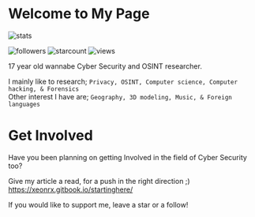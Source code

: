 # Welcome to My Page
![stats](https://github-readme-stats.vercel.app/api?username=xeonrx&show_icons=true&theme=radical)

![followers](https://img.shields.io/github/followers/Xeonrx?label=Follow)
![starcount](https://img.shields.io/github/stars/Xeonrx)
![views](https://komarev.com/ghpvc/?username=xeonrx&color=blue)


17 year old wannabe Cyber Security and OSINT researcher.

I mainly like to research; `Privacy, OSINT, Computer science, Computer hacking, & Forensics` <br />
Other interest I have are; `Geography, 3D modeling, Music, & Foreign languages`

# Get Involved
Have you been planning on getting Involved in the field of Cyber Security too?

Give my article a read, for a push in the right direction ;) <br />
https://xeonrx.gitbook.io/startinghere/


If you would like to support me, leave a star or a follow!



